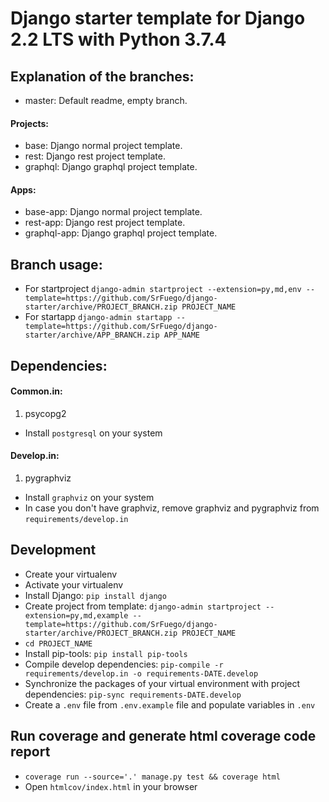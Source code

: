 # Django starter template for Django 2.2 LTS with Python 3.7.4

## Explanation of the branches:

- master: Default readme, empty branch.

#### Projects:

- base: Django normal project template.
- rest: Django rest project template.
- graphql: Django graphql project template.

#### Apps:

- base-app: Django normal project template.
- rest-app: Django rest project template.
- graphql-app: Django graphql project template.

## Branch usage:

- For startproject `django-admin startproject --extension=py,md,env --template=https://github.com/SrFuego/django-starter/archive/PROJECT_BRANCH.zip PROJECT_NAME`
- For startapp `django-admin startapp --template=https://github.com/SrFuego/django-starter/archive/APP_BRANCH.zip APP_NAME`

## Dependencies:

#### Common.in:

1. psycopg2

- Install `postgresql` on your system

#### Develop.in:

1. pygraphviz

- Install `graphviz` on your system
- In case you don't have graphviz, remove graphviz and pygraphviz from `requirements/develop.in`

## Development

- Create your virtualenv
- Activate your virtualenv
- Install Django: `pip install django`
- Create project from template: `django-admin startproject --extension=py,md,example --template=https://github.com/SrFuego/django-starter/archive/PROJECT_BRANCH.zip PROJECT_NAME`
- `cd PROJECT_NAME`
- Install pip-tools: `pip install pip-tools`
- Compile develop dependencies: `pip-compile -r requirements/develop.in -o requirements-DATE.develop`
- Synchronize the packages of your virtual environment with project dependencies: `pip-sync requirements-DATE.develop`
- Create a `.env` file from `.env.example` file and populate variables in `.env`


## Run coverage and generate html coverage code report

- `coverage run --source='.' manage.py test && coverage html`
- Open `htmlcov/index.html` in your browser
